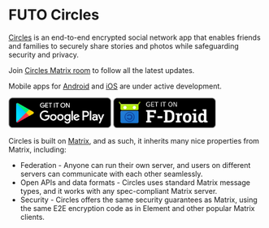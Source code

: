 # FUTO Circles
[Circles](https://circu.li/circles.html) is an end-to-end encrypted social network app
that enables friends and families to securely share stories and photos while safeguarding
security and privacy.

Join [Circles Matrix room](https://matrix.to/#/!gcbIHWAYBBmvITkQIn:matrix.org?via=matrix.org&via=envs.net&via=tchncs.de) to follow all the latest updates.

Mobile apps for [Android](https://gitlab.futo.org/circles/circles-android) and [iOS](https://gitlab.futo.org/circles/circles-ios) are under active development.

[<img src="resources/img/google-play-badge.png" alt="Get it on Google Play" height="60">](https://play.google.com/store/apps/details?id=org.futo.circles)
[<img src="resources/img/f-droid-badge.png" alt="Get it on F-Droid" height="60">](https://circu.li/fdroid/repo/)

Circles is built on [Matrix](https://matrix.org/), and as such, it inherits many nice
properties from Matrix, including:
* Federation - Anyone can run their own server, and users on different servers can communicate with each other seamlessly.
* Open APIs and data formats - Circles uses standard Matrix message types, and it works
  with any spec-compliant Matrix server.
* Security - Circles offers the same security guarantees as Matrix, using the same
  E2E encryption code as in Element and other popular Matrix clients.
